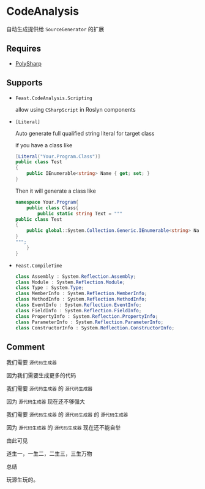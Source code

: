 # CodeAnalysis
自动生成提供给 `SourceGenerator` 的扩展

## Requires

+ [PolySharp](https://github.com/Sergio0694/PolySharp)

## Supports

+ `Feast.CodeAnalysis.Scripting`
  
  allow using `CSharpScript` in Roslyn components


+ `[Literal]`
    
    Auto generate full qualified string literal for target class
    
    if you have a class like
    ```csharp
    [Literal("Your.Program.Class")]
    public class Test
    {
        public IEnumerable<string> Name { get; set; }
    }
    ```
    Then it will generate a class like

    ```csharp
    namespace Your.Program{
        public class Class{
            public static string Text = """
    public class Test
    {
        public global::System.Collection.Generic.IEnumerable<string> Name { get; set; }
    }
    """;
        }
    }
    ```

+ `Feast.CompileTime`
    ```csharp
    class Assembly : System.Reflection.Assembly;
    class Module : System.Reflection.Module;
    class Type : System.Type;
    class MemberInfo : System.Reflection.MemberInfo;
    class MethodInfo : System.Reflection.MethodInfo;
    class EventInfo : System.Reflection.EventInfo;
    class FieldInfo : System.Reflection.FieldInfo;
    class PropertyInfo : System.Reflection.PropertyInfo;
    class ParameterInfo : System.Reflection.ParameterInfo;
    class ConstructorInfo : System.Reflection.ConstructorInfo;
    ```

## Comment

我们需要 `源代码生成器`

因为我们需要生成更多的代码

我们需要 `源代码生成器` 的 `源代码生成器`

因为 `源代码生成器` 现在还不够强大

我们需要 `源代码生成器` 的 `源代码生成器` 的 `源代码生成器`

因为 `源代码生成器` 的 `源代码生成器` 现在还不能自举

由此可见

道生一，一生二，二生三，三生万物

总结

玩源生玩的。